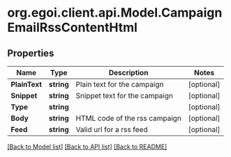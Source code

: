 # org.egoi.client.api.Model.CampaignEmailRssContentHtml
## Properties

Name | Type | Description | Notes
------------ | ------------- | ------------- | -------------
**PlainText** | **string** | Plain text for the campaign | [optional] 
**Snippet** | **string** | Snippet text for the campaign | [optional] 
**Type** | **string** |  | [optional] 
**Body** | **string** | HTML code of the rss campaign | [optional] 
**Feed** | **string** | Valid url for a rss feed | [optional] 

[[Back to Model list]](../README.md#documentation-for-models) [[Back to API list]](../README.md#documentation-for-api-endpoints) [[Back to README]](../README.md)

